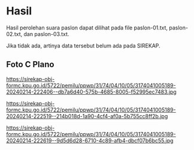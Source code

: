 # Hasil

Hasil perolehan suara paslon dapat dilihat pada file paslon-01.txt, paslon-02.txt, dan paslon-03.txt.

Jika tidak ada, artinya data tersebut belum ada pada SIREKAP.

## Foto C Plano

https://sirekap-obj-formc.kpu.go.id/5722/pemilu/ppwp/31/74/04/10/05/3174041005189-20240214-222406--db7a6d40-575b-4685-8005-f52995ec7483.jpg

https://sirekap-obj-formc.kpu.go.id/5722/pemilu/ppwp/31/74/04/10/05/3174041005189-20240214-222519--214b018d-1a90-4cf4-af0a-5b755cc8ff2b.jpg

https://sirekap-obj-formc.kpu.go.id/5722/pemilu/ppwp/31/74/04/10/05/3174041005189-20240214-222619--9d5d6d28-6710-4c89-afb4-dbcf07b6bc55.jpg
